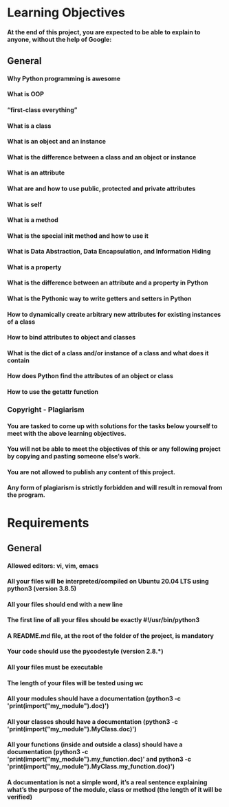 # Learning Objectives
#### At the end of this project, you are expected to be able to explain to anyone, without the help of Google:

## General
#### Why Python programming is awesome
#### What is OOP
#### “first-class everything”
#### What is a class
#### What is an object and an instance
#### What is the difference between a class and an object or instance
#### What is an attribute
#### What are and how to use public, protected and private attributes
#### What is self
#### What is a method
#### What is the special __init__ method and how to use it
#### What is Data Abstraction, Data Encapsulation, and Information Hiding
#### What is a property
#### What is the difference between an attribute and a property in Python
#### What is the Pythonic way to write getters and setters in Python
#### How to dynamically create arbitrary new attributes for existing instances of a class
#### How to bind attributes to object and classes
#### What is the __dict__ of a class and/or instance of a class and what does it contain
#### How does Python find the attributes of an object or class
#### How to use the getattr function
### Copyright - Plagiarism
#### You are tasked to come up with solutions for the tasks below yourself to meet with the above learning objectives.
#### You will not be able to meet the objectives of this or any following project by copying and pasting someone else’s work.
#### You are not allowed to publish any content of this project.
#### Any form of plagiarism is strictly forbidden and will result in removal from the program.
# Requirements
## General
#### Allowed editors: vi, vim, emacs
#### All your files will be interpreted/compiled on Ubuntu 20.04 LTS using python3 (version 3.8.5)
#### All your files should end with a new line
#### The first line of all your files should be exactly #!/usr/bin/python3
#### A README.md file, at the root of the folder of the project, is mandatory
#### Your code should use the pycodestyle (version 2.8.*)
#### All your files must be executable
#### The length of your files will be tested using wc
#### All your modules should have a documentation (python3 -c 'print(__import__("my_module").__doc__)')
#### All your classes should have a documentation (python3 -c 'print(__import__("my_module").MyClass.__doc__)')
#### All your functions (inside and outside a class) should have a documentation (python3 -c 'print(__import__("my_module").my_function.__doc__)' and python3 -c 'print(__import__("my_module").MyClass.my_function.__doc__)')
#### A documentation is not a simple word, it’s a real sentence explaining what’s the purpose of the module, class or method (the length of it will be verified)